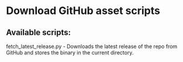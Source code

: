 # Download GitHub asset scripts

## Available scripts:
fetch_latest_release.py     - Downloads the latest release of the repo from GitHub and stores the binary in the current directory.
